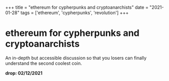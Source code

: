 +++
title = "ethereum for cypherpunks and cryptoanarchists"
date = "2021-01-28"
tags = ['ethereum', 'cypherpunks', 'revolution']
+++



# ethereum for cypherpunks and cryptoanarchists

An in-depth but accessible discussion so that you losers can finally understand the second coolest coin.

**drop: 02/12/2021**
